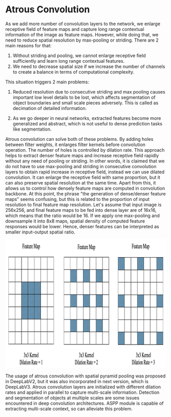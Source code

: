 # Atrous Convolution

As we add more number of convolution layers to the network, we enlarge receptive field of feature maps and capture long range contextual 
information of the image as feature maps. However, while doing that, we need to reduce spatial resolution by max-pooling or striding. 
There are 2 main reasons for that:

1) Without striding and pooling, we cannot enlarge receptive field sufficiently and learn long range contextual features.
2) We need to decrease spatial size if we increase the number of channels to create a balance in terms of computational complexity. 

This situation triggers 2 main problems:

1) Reduced resolution due to consecutive striding and max pooling causes important low level details to be lost, which affects
   segmentation of object boundaries and small scale pieces adversely. This is called as decimation of detailed information. 

2) As we go deeper in neural networks, extracted features become more generalized and abstract, which is not useful to dense prediction
   tasks like segmentation. 

Atrous convolution can solve both of these problems. By adding holes between filter weights, it enlarges filter kernels before 
convolution operation. The number of holes is controlled by dilation rate. This approach helps to extract denser feature maps and 
increase receptive field rapidly without any need of pooling or striding. In other words, it is claimed that we do not have to use 
max-pooling and striding in consecutive convolution layers to obtain rapid increase in receptive field, instead we can use dilated 
convolution. It can enlarge the receptive field with same proportion, but it can also preserve spatial resolution at the same time. 
Apart from this, it allows us to control how densely feature maps are computed in convolution backbone. At this point, the phrase 
"the generation of dense/denser feature maps" seems confusing, but this is related to the proportion of input resolution to final 
feature map resolution. Let's assume that input image is 256x256, and final feature maps to be fed into dense layer are of 16x16, 
which means that the ratio would be 16. If we apply one max-pooling and downsample it into 8x8 maps, spatial density of computed 
feature responses would be lower. Hence, denser features can be interpreted as smaller input-output spatial ratio. 

<p align="center">
  <img src="https://github.com/GoktugGuvercin/Convolutional-Neural-Networks/blob/main/Atrous%20Convolution/images/dilated%20convolution.png" width="1000" height="400" />
</p>

The usage of atrous convolution with spatial pyramid pooling was proposed in DeepLabV2, but it was also incorporated in next version, 
which is DeepLabV3. Atrous convolution layers are initialized with different dilation rates and applied in parallel to capture 
multi-scale information. Detection and segmentation of objects at multiple scales are some issues encountered in deep convolution 
architectures. ASPP module is capable of extracting multi-scale context, so can alleviate this problem. 
